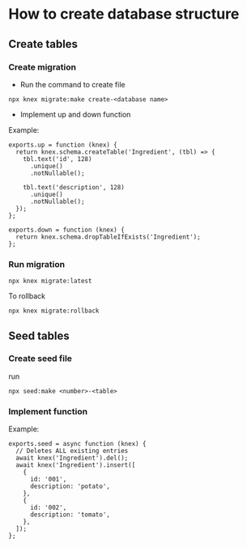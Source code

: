 # How to create database structure

## Create tables

### Create migration
- Run the command to create file
```
npx knex migrate:make create-<database name>
```
- Implement up and down function

Example:
```
exports.up = function (knex) {
  return knex.schema.createTable('Ingredient', (tbl) => {
    tbl.text('id', 128)
      .unique()
      .notNullable();

    tbl.text('description', 128)
      .unique()
      .notNullable();
  });
};

exports.down = function (knex) {
  return knex.schema.dropTableIfExists('Ingredient');
};
```

### Run migration
```
npx knex migrate:latest
```
To rollback
```
npx knex migrate:rollback
```

## Seed tables

### Create seed file
run
```
npx seed:make <number>-<table>
```

### Implement function
Example:
```
exports.seed = async function (knex) {
  // Deletes ALL existing entries
  await knex('Ingredient').del();
  await knex('Ingredient').insert([
    {
      id: '001',
      description: 'potato',
    },
    {
      id: '002',
      description: 'tomato',
    },
  ]);
};
```